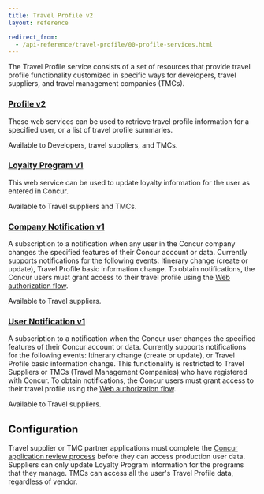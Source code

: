```yaml
---
title: Travel Profile v2
layout: reference

redirect_from:
  - /api-reference/travel-profile/00-profile-services.html
---
```


The Travel Profile service consists of a set of resources that provide travel profile functionality customized in specific ways for developers, travel suppliers, and travel management companies (TMCs).

### [Profile v2](./v2.profile-resource.html)

These web services can be used to retrieve travel profile information for a specified user, or a list of travel profile summaries.

Available to Developers, travel suppliers, and TMCs.

### [Loyalty Program v1](./v1.loyalty-program-resource.html)

This web service can be used to update loyalty information for the user as entered in Concur.

Available to Travel suppliers and TMCs.

### [Company Notification v1](./v1.notification-company-resource.html)

A subscription to a notification when any user in the Concur company changes the specified features of their Concur account or data. Currently supports notifications for the following events: Itinerary change (create or update), Travel Profile basic information change. To obtain notifications, the Concur users must grant access to their travel profile using the [Web authorization flow](/api-reference/authentication/authorization-pre-2017.html).

Available to Travel suppliers.

### [User Notification v1](./v1.notification-user-resource.html)

A subscription to a notification when the Concur user changes the specified features of their Concur account or data. Currently supports notifications for the following events: Itinerary change (create or update), or Travel Profile basic information change. This functionality is restricted to Travel Suppliers or TMCs (Travel Management Companies) who have registered with Concur. To obtain notifications, the Concur users must grant access to their travel profile using the [Web authorization flow](/api-reference/authentication/authorization-pre-2017.html).

Available to Travel suppliers.

##  Configuration

Travel supplier or TMC partner applications must complete the [Concur application review process](/manage-apps/app-certification.html) before they can access production user data. Suppliers can only update Loyalty Program information for the programs that they manage. TMCs can access all the user's Travel Profile data, regardless of vendor.

